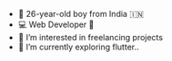 - 👋 26-year-old boy from India 🇮🇳
- 💻 Web Developer 📱
- 👀 I’m interested in freelancing projects
- 🌱 I’m currently exploring flutter..

<!---
bjangid20/bjangid20 is a ✨ special ✨ repository because its `README.md` (this file) appears on your GitHub profile.
You can click the Preview link to take a look at your changes.
--->
